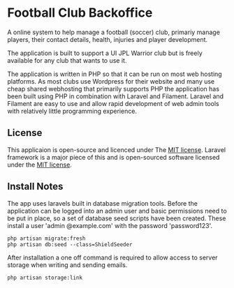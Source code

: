 # Football Club Backoffice

A online system to help manage a football (soccer) club, primariy manage players, their contact details, health, injuries and player development.

The application is built to support a UI JPL Warrior club but is freely available for any club that wants to use it.

The application is written in PHP so that it can be run on most web hosting platforms. As most clubs use Wordpress for their website and many use cheap shared webhosting that primarily supports PHP the application has been built using PHP in combination with Laravel and Filament. Laravel and Filament are easy to use and allow rapid development of web admin tools with relatively little programming experience.

## License

This applicaion is open-source and licenced under The [MIT license](https://opensource.org/licenses/MIT). Laravel framework is a major piece of this and is open-sourced software licensed under the [MIT license](https://opensource.org/licenses/MIT).

## Install Notes

The app uses laravels built in database migration tools. Before the application can be logged into an admin user and basic permissions need to be put in place, so a set of database seed scripts have been created. These install a user 'admin @example.com' with the password 'password123'.

```
php artisan migrate:fresh
php artisan db:seed --class=ShieldSeeder
```

After installation a one off command is required to allow access to server storage when writing and sending emails.

```
php artisan storage:link
```
